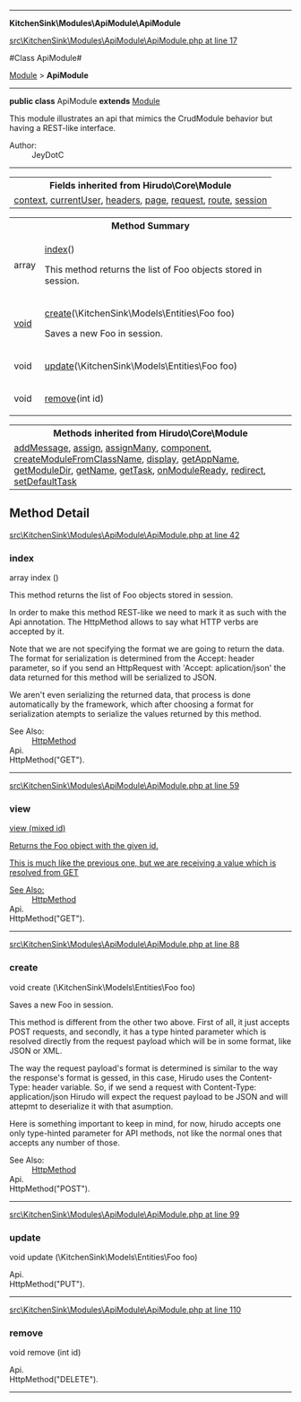 

- - -

**KitchenSink\Modules\ApiModule\ApiModule**


<a href="https://github.com/JeyDotC/Hirudo/blob/make-composer-compatible/src/KitchenSink/Modules/ApiModule/ApiModule.php#L17" target='_blank'>src\KitchenSink\Modules\ApiModule\ApiModule.php at line 17</a>

#Class ApiModule#

<a href="https://github.com/JeyDotC/Hirudo-docs/blob/master/Hirudo/Core/Module.md">Module</a>
 &gt; **ApiModule**




- - -

<p><strong>public  class</strong> <span>ApiModule</span>
<strong>extends</strong> <a href="https://github.com/JeyDotC/Hirudo-docs/blob/master/Hirudo/Core/Module.md">Module</a>

</p>

<div class="comment" id="overview_description"><p>This module illustrates an api
that mimics the CrudModule behavior but having
a REST-like interface.</p></div>

<dl>
<dt>Author:</dt>
<dd>JeyDotC</dd>
</dl>


<hr />

<table class="inherit">
<tr><th colspan="2">Fields inherited from Hirudo\Core\Module</th></tr>
<tr><td><a href="https://github.com/JeyDotC/Hirudo-docs/blob/master/Hirudo/Core/Module.md#context">context</a>, <a href="https://github.com/JeyDotC/Hirudo-docs/blob/master/Hirudo/Core/Module.md#currentuser">currentUser</a>, <a href="https://github.com/JeyDotC/Hirudo-docs/blob/master/Hirudo/Core/Module.md#headers">headers</a>, <a href="https://github.com/JeyDotC/Hirudo-docs/blob/master/Hirudo/Core/Module.md#page">page</a>, <a href="https://github.com/JeyDotC/Hirudo-docs/blob/master/Hirudo/Core/Module.md#request">request</a>, <a href="https://github.com/JeyDotC/Hirudo-docs/blob/master/Hirudo/Core/Module.md#route">route</a>, <a href="https://github.com/JeyDotC/Hirudo-docs/blob/master/Hirudo/Core/Module.md#session">session</a></td></tr></table>

<table id="summary_method">
<tr><th colspan="2">Method Summary</th></tr>
<tr>
<td><span class='k'></span> <span class='nx'>array<Foo></span></td>
<td class="description"><p class="name"><a href="#index">index</a>()</p><p class="description">This method returns the list of Foo objects stored in session.
</p></td>
</tr>
<tr>
<td><span class='k'></span> <span class='nx'><a href='https://github.com/JeyDotC/Hirudo-docs/blob/master/KitchenSink/Models/Entities/Foo.md>Foo</a></span></td>
<td class="description"><p class="name"><a href="#view">view</a>(mixed id)</p><p class="description">Returns the Foo object with the given id.
</p></td>
</tr>
<tr>
<td><span class='k'></span> <span class='nx'>void</span></td>
<td class="description"><p class="name"><a href="#create">create</a>(\KitchenSink\Models\Entities\Foo foo)</p><p class="description">Saves a new Foo in session.
</p></td>
</tr>
<tr>
<td><span class='k'></span> <span class='nx'>void</span></td>
<td class="description"><p class="name"><a href="#update">update</a>(\KitchenSink\Models\Entities\Foo foo)</p><p class="description"></p></td>
</tr>
<tr>
<td><span class='k'></span> <span class='nx'>void</span></td>
<td class="description"><p class="name"><a href="#remove">remove</a>(int id)</p><p class="description"></p></td>
</tr>
</table>

<table class="inherit">
<tr><th colspan="2">Methods inherited from Hirudo\Core\Module</th></tr>
<tr><td><a href="https://github.com/JeyDotC/Hirudo-docs/blob/master/Hirudo/Core/Module.md#addmessage">addMessage</a>, <a href="https://github.com/JeyDotC/Hirudo-docs/blob/master/Hirudo/Core/Module.md#assign">assign</a>, <a href="https://github.com/JeyDotC/Hirudo-docs/blob/master/Hirudo/Core/Module.md#assignmany">assignMany</a>, <a href="https://github.com/JeyDotC/Hirudo-docs/blob/master/Hirudo/Core/Module.md#component">component</a>, <a href="https://github.com/JeyDotC/Hirudo-docs/blob/master/Hirudo/Core/Module.md#createmodulefromclassname">createModuleFromClassName</a>, <a href="https://github.com/JeyDotC/Hirudo-docs/blob/master/Hirudo/Core/Module.md#display">display</a>, <a href="https://github.com/JeyDotC/Hirudo-docs/blob/master/Hirudo/Core/Module.md#getappname">getAppName</a>, <a href="https://github.com/JeyDotC/Hirudo-docs/blob/master/Hirudo/Core/Module.md#getmoduledir">getModuleDir</a>, <a href="https://github.com/JeyDotC/Hirudo-docs/blob/master/Hirudo/Core/Module.md#getname">getName</a>, <a href="https://github.com/JeyDotC/Hirudo-docs/blob/master/Hirudo/Core/Module.md#gettask">getTask</a>, <a href="https://github.com/JeyDotC/Hirudo-docs/blob/master/Hirudo/Core/Module.md#onmoduleready">onModuleReady</a>, <a href="https://github.com/JeyDotC/Hirudo-docs/blob/master/Hirudo/Core/Module.md#redirect">redirect</a>, <a href="https://github.com/JeyDotC/Hirudo-docs/blob/master/Hirudo/Core/Module.md#setdefaulttask">setDefaultTask</a></td></tr></table>

<h2 id="detail_method">Method Detail</h2>

<a href="https://github.com/JeyDotC/Hirudo/blob/make-composer-compatible/src/KitchenSink/Modules/ApiModule/ApiModule.php#L42" target='_blank'>src\KitchenSink\Modules\ApiModule\ApiModule.php at line 42</a>

<h3 id="index()">index</h3>
<span class='k'></span> <span class='nx'>array<Foo></span> <span class='nf'>index</span> ()

<div class="details">
<p>This method returns the list of Foo objects stored in session.</p><p>In order to make this method REST-like we need to mark it as
such with the Api annotation. The HttpMethod allows to say what HTTP verbs
are accepted by it.</p><p>Note that we are not specifying the format we are going to return the
data. The format for serialization is determined from the Accept: header
parameter, so if you send an HttpRequest with 'Accept: aplication/json' the
data returned for this method will be serialized to JSON.</p><p>We aren't even serializing the returned data, that process is done
automatically by the framework, which after choosing a format for serialization
atempts to serialize the values returned by this method.</p><dl>
<dt>See Also:</dt>
<dd><a href="../../../hirudo/core/annotations/httpmethod.html">HttpMethod</a></dd>
<dt>Api.</dt>
<dt>HttpMethod("GET").</dt>
</dl>

</div>

- - -


<a href="https://github.com/JeyDotC/Hirudo/blob/make-composer-compatible/src/KitchenSink/Modules/ApiModule/ApiModule.php#L59" target='_blank'>src\KitchenSink\Modules\ApiModule\ApiModule.php at line 59</a>

<h3 id="view()">view</h3>
<span class='k'></span> <span class='nx'><a href='https://github.com/JeyDotC/Hirudo-docs/blob/master/KitchenSink/Models/Entities/Foo.md>Foo</a></span> <span class='nf'>view</span> (mixed id)

<div class="details">
<p>Returns the Foo object with the given id.</p><p>This is much like the previous one, but we are receiving a value which is
resolved from GET</p><dl>
<dt>See Also:</dt>
<dd><a href="../../../hirudo/core/annotations/httpmethod.html">HttpMethod</a></dd>
<dt>Api.</dt>
<dt>HttpMethod("GET").</dt>
</dl>

</div>

- - -


<a href="https://github.com/JeyDotC/Hirudo/blob/make-composer-compatible/src/KitchenSink/Modules/ApiModule/ApiModule.php#L88" target='_blank'>src\KitchenSink\Modules\ApiModule\ApiModule.php at line 88</a>

<h3 id="create()">create</h3>
<span class='k'></span> <span class='nx'>void</span> <span class='nf'>create</span> (\KitchenSink\Models\Entities\Foo foo)

<div class="details">
<p>Saves a new Foo in session.</p><p>This method is different from the other two above. First of all, it just
accepts POST requests, and secondly, it has a type hinted parameter which
is resolved directly from the request payload which will be in some format,
like JSON or XML.</p><p>The way the request payload's format is determined is similar to the way
the response's format is gessed, in this case, Hirudo uses the Content-Type:
header variable. So, if we send a request with Content-Type: application/json
Hirudo will expect the request payload to be JSON and will attepmt to deserialize
it with that asumption.</p><p>Here is something important to keep in mind, for now, hirudo accepts one only
type-hinted parameter for API methods, not like the normal ones that accepts
any number of those.</p><dl>
<dt>See Also:</dt>
<dd><a href="../../../hirudo/core/annotations/httpmethod.html">HttpMethod</a></dd>
<dt>Api.</dt>
<dt>HttpMethod("POST").</dt>
</dl>

</div>

- - -


<a href="https://github.com/JeyDotC/Hirudo/blob/make-composer-compatible/src/KitchenSink/Modules/ApiModule/ApiModule.php#L99" target='_blank'>src\KitchenSink\Modules\ApiModule\ApiModule.php at line 99</a>

<h3 id="update()">update</h3>
<span class='k'></span> <span class='nx'>void</span> <span class='nf'>update</span> (\KitchenSink\Models\Entities\Foo foo)

<div class="details">
<p></p><dl>
<dt>Api.</dt>
<dt>HttpMethod("PUT").</dt>
</dl>

</div>

- - -


<a href="https://github.com/JeyDotC/Hirudo/blob/make-composer-compatible/src/KitchenSink/Modules/ApiModule/ApiModule.php#L110" target='_blank'>src\KitchenSink\Modules\ApiModule\ApiModule.php at line 110</a>

<h3 id="remove()">remove</h3>
<span class='k'></span> <span class='nx'>void</span> <span class='nf'>remove</span> (int id)

<div class="details">
<p></p><dl>
<dt>Api.</dt>
<dt>HttpMethod("DELETE").</dt>
</dl>

</div>

- - -

